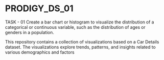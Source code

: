 # PRODIGY_DS_01
TASK - 01 Create a bar chart or histogram to visualize the distribution of a categorical or continuous variable, such as the distribution of ages or genders in a population.

This repository contains a collection of visualizations based on a Car Details dataset. The visualizations explore trends, patterns, and insights related to various demographics and factors
